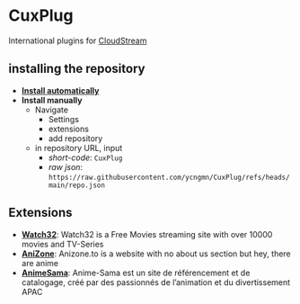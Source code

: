 # CuxPlug
International plugins for [CloudStream](https://cloudstream.on.fleek.co)
## installing the repository
- [**Install automatically**](https://self-similarity.github.io/http-protocol-redirector?r=cloudstreamrepo://raw.githubusercontent.com/ycngmn/CuxPlug/refs/heads/main/repo.json)
- **Install manually**
  - Navigate
    - Settings
    - extensions
    - add repository
  - in repository URL, input
    - *short-code*: `CuxPlug`
    - *raw json*: `https://raw.githubusercontent.com/ycngmn/CuxPlug/refs/heads/main/repo.json`
## Extensions
- [**Watch32**](https://watch32.sx): Watch32 is a Free Movies streaming site with over 10000 movies and TV-Series
- [**AniZone**](https://anizone.to): Anizone.to is a website with no about us section but hey, there are anime
- [**AnimeSama**](https://anime-sama.fr): Anime-Sama est un site de référencement et de catalogage, créé par des passionnés de l’animation et du divertissement APAC
